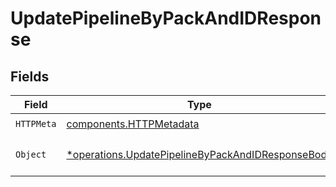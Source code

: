 # UpdatePipelineByPackAndIDResponse


## Fields

| Field                                                                                                                 | Type                                                                                                                  | Required                                                                                                              | Description                                                                                                           |
| --------------------------------------------------------------------------------------------------------------------- | --------------------------------------------------------------------------------------------------------------------- | --------------------------------------------------------------------------------------------------------------------- | --------------------------------------------------------------------------------------------------------------------- |
| `HTTPMeta`                                                                                                            | [components.HTTPMetadata](../../models/components/httpmetadata.md)                                                    | :heavy_check_mark:                                                                                                    | N/A                                                                                                                   |
| `Object`                                                                                                              | [*operations.UpdatePipelineByPackAndIDResponseBody](../../models/operations/updatepipelinebypackandidresponsebody.md) | :heavy_minus_sign:                                                                                                    | a list of Pipeline objects                                                                                            |